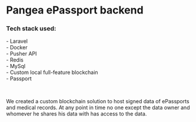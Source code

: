 <h1>Pangea ePassport backend</h1>

<h3>Tech stack used:</h3>
<p>
- Laravel </br>
- Docker <br>
- Pusher API <br>
- Redis <br>
- MySql <br>
- Custom local full-feature blockchain <br>
- Passport <br>
</p>


</br>
<p>We created a custom blockchain solution to host signed data of ePassports and medical records. At any point in time no one except the data owner and whomever he shares his data with has access to the data.</p>
